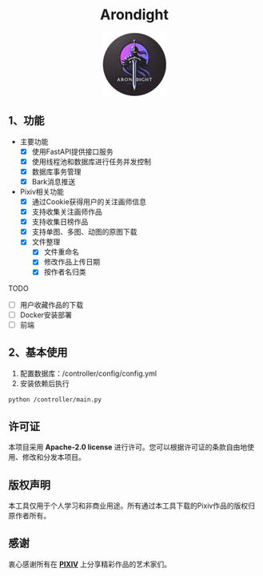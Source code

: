 <div align="center">

# Arondight

<img height="127" src="public/Arondight.png" width="127" alt="Arondight"/>


</div>


## 1、功能

- 主要功能
  - [x] 使用FastAPI提供接口服务
  - [x] 使用线程池和数据库进行任务并发控制
  - [x] 数据库事务管理
  - [x] Bark消息推送
- Pixiv相关功能
  - [x] 通过Cookie获得用户的关注画师信息
  - [x] 支持收集关注画师作品
  - [x] 支持收集日榜作品
  - [x] 支持单图、多图、动图的原图下载
  - [x] 文件整理
    - [x] 文件重命名
    - [x] 修改作品上传日期
    - [x] 按作者名归类

TODO

- [ ] 用户收藏作品的下载
- [ ] Docker安装部署
- [ ] 前端

## 2、基本使用
1. 配置数据库：/controller/config/config.yml
2. 安装依赖后执行
```bash
python /controller/main.py
```
## 许可证

本项目采用 **Apache-2.0 license** 进行许可。您可以根据许可证的条款自由地使用、修改和分发本项目。

## 版权声明

本工具仅用于个人学习和非商业用途。所有通过本工具下载的Pixiv作品的版权归原作者所有。

## 感谢

衷心感谢所有在 **[PIXIV](https://www.pixiv.net/)** 上分享精彩作品的艺术家们。